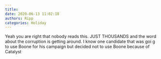 ```yaml
---
title: 
date: 2020-06-13 11:02:18
authors: Ripp
categories: Holiday
---
```


 Yeah you are right that nobody reads this. JUST THOUSANDS and the word about the corruption is getting around.   I know one candidate that was goi g to use Boone for his campaign but decided not to use Boone because of Catalyst